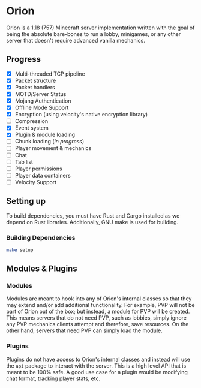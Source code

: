 # Orion
Orion is a 1.18 (757) Minecraft server implementation written with the goal of being the absolute bare-bones to run a lobby, minigames, or any other server that doesn't require advanced vanilla mechanics.

## Progress
- [x] Multi-threaded TCP pipeline
- [x] Packet structure
- [x] Packet handlers
- [x] MOTD/Server Status
- [x] Mojang Authentication
- [x] Offline Mode Support
- [x] Encryption (using velocity's native encryption library)
- [ ] Compression
- [x] Event system
- [x] Plugin & module loading
- [ ] Chunk loading (*in progress*) 
- [ ] Player movement & mechanics
- [ ] Chat
- [ ] Tab list
- [ ] Player permissions
- [ ] Player data containers
- [ ] Velocity Support

## Setting up
To build dependencies, you must have Rust and Cargo installed as we depend on Rust libraries. Additionally, GNU make is used for building.

### Building Dependencies
```sh
make setup
```

## Modules & Plugins
### Modules
Modules are meant to hook into any of Orion's internal classes so that they may extend and/or add additional functionality. For example, PVP will not be part of Orion out of the box; but instead, a module for PVP will be created. This means servers that do not need PVP, such as lobbies, simply ignore any PVP mechanics clients attempt and therefore, save resources. On the other hand, servers that need PVP can simply load the module.

### Plugins 
Plugins do not have access to Orion's internal classes and instead will use the `api` package to interact with the server. This is a high level API that is meant to be 100% safe. A good use case for a plugin would be modifying chat format, tracking player stats, etc. 
